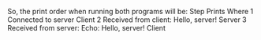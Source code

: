 So, the print order when running both programs will be:
Step	Prints	Where
1	Connected to server	Client
2	Received from client: Hello, server!	Server
3	Received from server: Echo: Hello, server!	Client
